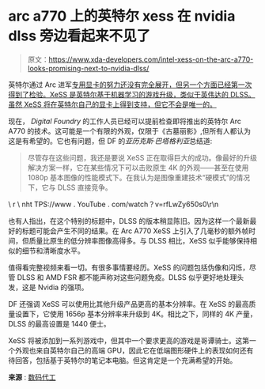 # arc a770 上的英特尔 xess 在 nvidia dlss 旁边看起来不见了

> 原文：<https://www.xda-developers.com/intel-xess-on-the-arc-a770-looks-promising-next-to-nvidia-dlss/>

英特尔通过 Arc 进军[专用显卡的努力还没有完全展开，但另一个方面已经第一次得到了检验。XeSS 是英特尔基于机器学习的游戏升级，类似于英伟达的 DLSS。虽然 XeSS 将在英特尔自己的显卡上得到支持，但它不会是唯一的。](https://www.xda-developers.com/intel-details-arc-a-series-specifications/)

现在， *Digital Foundry* 的工作人员已经可以提前检查即将推出的英特尔 Arc A770 的技术。这可能是一个有限的外观，仅限于《古墓丽影》,但所有人都认为这是有希望的。它也有问题，但 DF 的*亚历克斯·巴塔格利亚*总结道:

> 尽管存在这些问题，我还是要说 XeSS 正在取得巨大的成功。像最好的升级解决方案一样，它在某些情况下可以击败原生 4K 的外观——甚至在使用 1080p 基本图像的性能模式下。在我认为是图像重建技术“硬模式”的情况下，它与 DLSS 直接竞争。

\ r \ nht TPS://www . YouTube . com/watch？v=rfLwZy650s0\r\n

也有人指出，在这个特别的标题中，DLSS 的版本稍显陈旧。因为这样一个最新最好的标题可能会产生不同的结果。在 Arc A770 XeSS 上引入了几毫秒的额外帧时间，但质量比原生的低分辨率图像高得多。与 DLSS 相比，XeSS 似乎能够保持相似的细节和清晰度水平。

值得看完整视频来看一切。有很多事情要经历。XeSS 的问题包括伪像和闪烁，尽管 DLSS 和 AMD FSR 都不能声称对这些问题免疫。DLSS 似乎更好地处理头发，这是 Nvidia 的强项。

DF 还强调 XeSS 可以使用比其他升级产品更高的基本分辨率。在 XeSS 的最高质量设置下，它使用 1656p 基本分辨率来升级到 4K。相比之下，同样的 4K 产量，DLSS 的最高设置是 1440 便士。

XeSS 将被添加到一系列游戏中，但其中一个要求更高的游戏是哥谭骑士。这第一个外观也来自英特尔自己的高端 GPU，因此它在低端图形硬件上的表现如何还有待回答，包括基于英特尔的笔记本电脑。但这肯定是一个充满希望的开始。

**来源** : [数码代工](https://www.eurogamer.net/digitalfoundry-2022-intels-xess-tested-in-depth-vs-dlss-the-digital-foundry-technology-review)